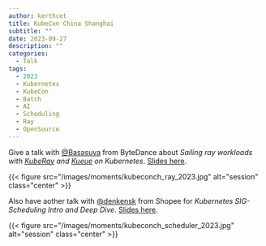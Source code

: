 ```yaml
---
author: kerthcet
title: KubeCon China Shanghai
subtitle: ""
date: 2023-09-27
description: ""
categories:
  - Talk
tags:
  - 2023
  - Kubernetes
  - KubeCon
  - Batch
  - AI
  - Scheduling
  - Ray
  - OpenSource
---
```


Give a talk with [@Basasuya](https://github.com/Basasuya) from ByteDance about _Sailing ray workloads with [KubeRay](https://github.com/ray-project/kuberay) and [Kueue](https://github.com/kubernetes-sigs/kueue) on Kubernetes_. [Slides here](https://github.com/kerthcet/Slides/blob/main/year2023/kubecon-china/kueue/Ray%20%26%20Kueue%20KubeCon-2023%20China%20.pdf).

{{< figure src="/images/moments/kubeconch_ray_2023.jpg" alt="session" class="center" >}}

Also have aother talk with [@denkensk](https://github.com/denkensk) from Shopee for _Kubernetes SIG-Scheduling Intro and Deep Dive_. [Slides here](https://github.com/kerthcet/Slides/blob/main/year2023/kubecon-china/sig-scheduling_intro_deep_dive.pdf).

{{< figure src="/images/moments/kubeconch_scheduler_2023.jpg" alt="session" class="center" >}}
